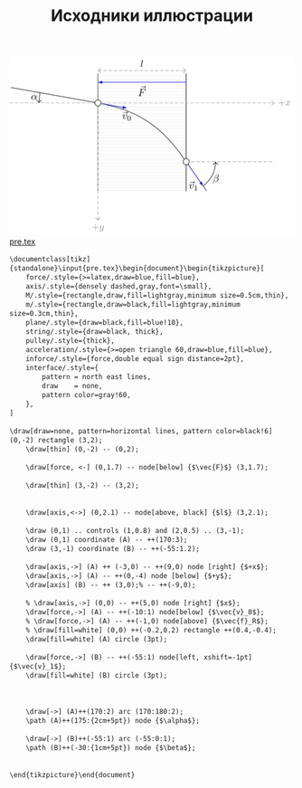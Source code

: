 ﻿---
title: "Исходники иллюстрации"
type: "notpost"
---
<a class="imag2" href="/cook/gallery/tikzpicture_8894c955d6a9463132706939a3b56633.tex"><img src="/cook/gallery/tikzpicture_8894c955d6a9463132706939a3b56633.pdf.jpg" alt=""></a>
<a href="/cook/gallery/pre">pre.tex</a>
<pre><code class="language-latex">\documentclass[tikz]{standalone}\input{pre.tex}\begin{document}\begin{tikzpicture}[
    force/.style={>=latex,draw=blue,fill=blue},
    axis/.style={densely dashed,gray,font=\small},
    M/.style={rectangle,draw,fill=lightgray,minimum size=0.5cm,thin},
    m/.style={rectangle,draw=black,fill=lightgray,minimum size=0.3cm,thin},
    plane/.style={draw=black,fill=blue!10},
    string/.style={draw=black, thick},
    pulley/.style={thick},
    acceleration/.style={>=open triangle 60,draw=blue,fill=blue},
    inforce/.style={force,double equal sign distance=2pt},
    interface/.style={
        pattern = north east lines,
        draw    = none,
        pattern color=gray!60,          
    },
]

\draw[draw=none, pattern=horizontal lines, pattern color=black!6] (0,-2) rectangle (3,2);
    \draw[thin] (0,-2) -- (0,2);

    \draw[force, <-] (0,1.7) -- node[below] {$\vec{F}$} (3,1.7);

    \draw[thin] (3,-2) -- (3,2);


    \draw[axis,<->] (0,2.1) -- node[above, black] {$l$} (3,2.1);

    \draw (0,1) .. controls (1,0.8) and (2,0.5) .. (3,-1);
    \draw (0,1) coordinate (A) -- ++(170:3);
    \draw (3,-1) coordinate (B) -- ++(-55:1.2);

    \draw[axis,->] (A) ++ (-3,0) -- ++(9,0) node [right] {$+x$};
    \draw[axis,->] (A) -- ++(0,-4) node [below] {$+y$};
    \draw[axis] (B) -- ++ (3,0);% -- ++(-9,0);

    % \draw[axis,->] (0,0) -- ++(5,0) node [right] {$x$};
    \draw[force,->] (A) -- ++(-10:1) node[below] {$\vec{v}_0$};
    % \draw[force,->] (A) -- ++(-1,0) node[above] {$\vec{f}_R$};
    % \draw[fill=white] (0,0) ++(-0.2,0.2) rectangle ++(0.4,-0.4);
    \draw[fill=white] (A) circle (3pt);

    \draw[force,->] (B) -- ++(-55:1) node[left, xshift=-1pt] {$\vec{v}_1$};
    \draw[fill=white] (B) circle (3pt);



    \draw[->] (A)++(170:2) arc (170:180:2);
    \path (A)++(175:{2cm+5pt}) node {$\alpha$};

    \draw[->] (B)++(-55:1) arc (-55:0:1);
    \path (B)++(-30:{1cm+5pt}) node {$\beta$};


\end{tikzpicture}\end{document}</code></pre>